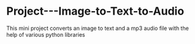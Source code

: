 # Project---Image-to-Text-to-Audio
This mini project converts an image to text and a mp3 audio file with the help of various python libraries
